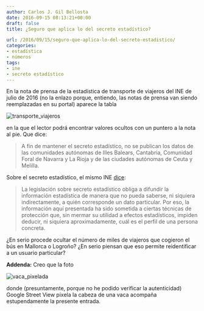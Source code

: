 ```yaml
---
author: Carlos J. Gil Bellosta
date: 2016-09-15 08:13:21+00:00
draft: false
title: ¿Seguro que aplica lo del secreto estadístico?

url: /2016/09/15/seguro-que-aplica-lo-del-secreto-estadistico/
categories:
- estadística
- números
tags:
- ine
- secreto estadístico
---
```


En la nota de prensa de la estadística de transporte de viajeros del INE de julio de 2016 (no la enlazo porque, entiendo, las notas de prensa van siendo reemplazadas en su portal) aparece la tabla

![transporte_viajeros](/wp-uploads/2016/09/transporte_viajeros.png)


en la que el lector podrá encontrar valores ocultos con un puntero a la nota al pie. Que dice:



<blockquote>A fin de mantener el secreto estadístico, no se publican los datos de las comunidades autónomas de Illes Balears, Cantabria, Comunidad Foral de Navarra y La Rioja y de las ciudades autónomas de Ceuta y Melilla.</blockquote>



Sobre el secreto estadístico, el mismo INE [dice](http://www.ine.es/censo_accesible/es/disclaimer.html):



<blockquote>La legislación sobre secreto estadístico obliga a difundir la información estadística de manera que no pueda saberse, ni siquiera indirectamente, a quién corresponde un dato particular. Por eso, la información aquí presentada ha sido sometida a ciertas técnicas de protección que, sin mermar su utilidad a efectos estadísticos, impiden deducir, ni siquiera aproximadamente, cuál es el perfil de una persona concreta.</blockquote>



¿En serio procede ocultar el número de miles de viajeros que cogieron el bús en Mallorca o Logroño? ¿En serio piensan que eso permite reidentificar a un usuario particular?

**Addenda:** Creo que la foto

![vaca_pixelada](/wp-uploads/2016/09/vaca_pixelada.jpg)


donde (presuntamente, porque no he podido verificar la autenticidad) Google Street View pixela la cabeza de una vaca acompaña estupendamente la presente entrada.








